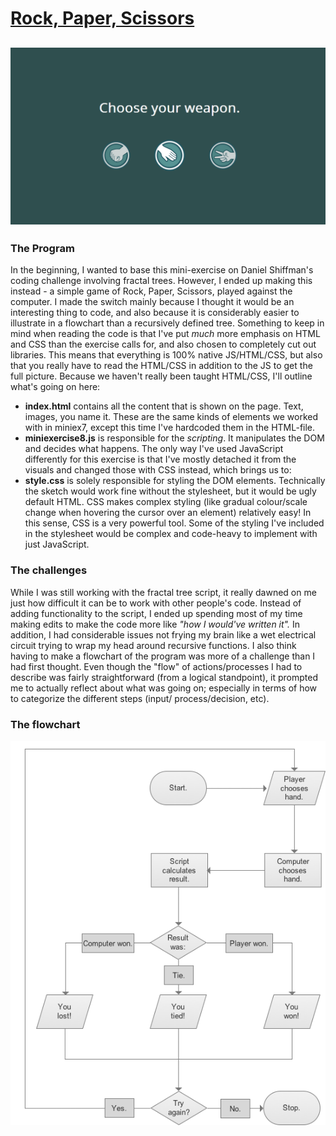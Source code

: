 # [Rock, Paper, Scissors](https://magnusjmj.github.io/APME/miniex8)
![Screenshot](https://github.com/MagnusJMJ/APME/blob/master/miniex8/screenshot.png)
---
### The Program
In the beginning, I wanted to base this mini-exercise on Daniel Shiffman's coding challenge
involving fractal trees. However, I ended up making this instead - a simple game of Rock,
Paper, Scissors, played against the computer. I made the switch mainly because I thought
it would be an interesting thing to code, and also because it is considerably easier
to illustrate in a flowchart than a recursively defined tree. Something to keep in mind
when reading the code is that I've put *much* more emphasis on HTML and CSS than the exercise
calls for, and also chosen to completely cut out libraries. This means that everything is
100% native JS/HTML/CSS, but also that you really have to read the HTML/CSS in addition
to the JS to get the full picture. Because we haven't really been taught HTML/CSS, I'll outline
what's going on here:
 * **index.html** contains all the content that is shown on the page. Text, images, you name it.
 These are the same kinds of elements we worked with in miniex7, except this time I've hardcoded
 them in the HTML-file.
 * **miniexercise8.js** is responsible for the *scripting*. It manipulates the DOM and decides
 what happens. The only way I've used JavaScript differently for this exercise is that I've mostly
 detached it from the visuals and changed those with CSS instead, which brings us to:
 * **style.css** is solely responsible for styling the DOM elements. Technically the sketch would
 work fine without the stylesheet, but it would be ugly default HTML. CSS makes complex styling (like
 gradual colour/scale change when hovering the cursor over an element) relatively easy! In this sense,
 CSS is a very powerful tool. Some of the styling I've included in the stylesheet would be complex
 and code-heavy to implement with just JavaScript.

### The challenges
While I was still working with the fractal tree script, it really dawned on me just how
difficult it can be to work with other people's code. Instead of adding functionality to
the script, I ended up spending most of my time making edits to make the code more like
_"how I would've written it"._ In addition, I had considerable issues not frying my brain
like a wet electrical circuit trying to wrap my head around recursive functions.
I also think having to make a flowchart of the program was more of a challenge than I had
first thought. Even though the "flow" of actions/processes I had to describe was fairly
straightforward (from a logical standpoint), it prompted me to actually reflect about
what was going on; especially  in terms of how to categorize the different steps (input/
process/decision, etc).

### The flowchart
![Screenshot](https://github.com/MagnusJMJ/APME/blob/bcfd44dc44306824c4f78afae42d43e36fd12fb9/miniex8/flowchart.png)
